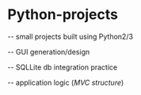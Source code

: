 # Python-projects

-- small projects built using Python2/3

  -- GUI generation/design

  -- SQLLite db integration practice
  
  -- application logic (_MVC structure_)
